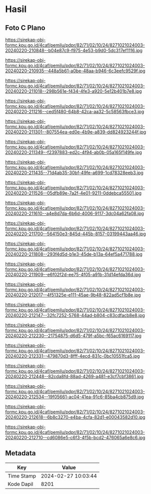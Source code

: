 # Hasil

## Foto C Plano

https://sirekap-obj-formc.kpu.go.id/4caf/pemilu/pdpr/82/71/02/10/24/8271021024003-20240220-210848--b04e87c9-f975-4e53-b9d0-5dc317ef1116.jpg

https://sirekap-obj-formc.kpu.go.id/4caf/pemilu/pdpr/82/71/02/10/24/8271021024003-20240220-210935--448a5b61-a0be-48aa-b946-6c3eefc9529f.jpg

https://sirekap-obj-formc.kpu.go.id/4caf/pemilu/pdpr/82/71/02/10/24/8271021024003-20240220-211018--298b561e-f434-4fe3-a920-5e12b401b7e8.jpg

https://sirekap-obj-formc.kpu.go.id/4caf/pemilu/pdpr/82/71/02/10/24/8271021024003-20240220-211216--ced5f480-64b8-42ca-aa32-5c58563fbce3.jpg

https://sirekap-obj-formc.kpu.go.id/4caf/pemilu/pdpr/82/71/02/10/24/8271021024003-20240220-211301--807554ea-ed0e-4b9e-a839-dd824923244f.jpg

https://sirekap-obj-formc.kpu.go.id/4caf/pemilu/pdpr/82/71/02/10/24/8271021024003-20240220-211349--f2397883-ed2c-4f94-ab0b-05a165f149fe.jpg

https://sirekap-obj-formc.kpu.go.id/4caf/pemilu/pdpr/82/71/02/10/24/8271021024003-20240220-211435--71d4ab35-30bf-49fe-a699-1cd78328eeb3.jpg

https://sirekap-obj-formc.kpu.go.id/4caf/pemilu/pdpr/82/71/02/10/24/8271021024003-20240220-211526--05dfb89e-7a2f-4e01-9211-0ddebca55501.jpg

https://sirekap-obj-formc.kpu.go.id/4caf/pemilu/pdpr/82/71/02/10/24/8271021024003-20240220-211610--a4e8d7da-6b6d-4006-9117-3dc04a62fa08.jpg

https://sirekap-obj-formc.kpu.go.id/4caf/pemilu/pdpr/82/71/02/10/24/8271021024003-20240220-211700--564150e3-845d-445b-8157-03199443aa46.jpg

https://sirekap-obj-formc.kpu.go.id/4caf/pemilu/pdpr/82/71/02/10/24/8271021024003-20240220-211808--293f4d5d-b1e3-45de-b13a-64ef5a471788.jpg

https://sirekap-obj-formc.kpu.go.id/4caf/pemilu/pdpr/82/71/02/10/24/8271021024003-20240220-211909--e6f02f2d-ee75-4f05-a91b-31d14efda36d.jpg

https://sirekap-obj-formc.kpu.go.id/4caf/pemilu/pdpr/82/71/02/10/24/8271021024003-20240220-212017--4f51325e-e111-45ae-9b48-822ad5cf1b8e.jpg

https://sirekap-obj-formc.kpu.go.id/4caf/pemilu/pdpr/82/71/02/10/24/8271021024003-20240220-212147--32fc7252-5768-44ad-b804-c83cdfacb8e8.jpg

https://sirekap-obj-formc.kpu.go.id/4caf/pemilu/pdpr/82/71/02/10/24/8271021024003-20240220-212230--21754875-d6d5-479f-a5bc-f65ac6169117.jpg

https://sirekap-obj-formc.kpu.go.id/4caf/pemilu/pdpr/82/71/02/10/24/8271021024003-20240220-212331--479870d3-8fff-4ecd-831c-0bc10551fca5.jpg

https://sirekap-obj-formc.kpu.go.id/4caf/pemilu/pdpr/82/71/02/10/24/8271021024003-20240220-212448--82cda8fd-88ad-4269-a481-e3cf7cbf3861.jpg

https://sirekap-obj-formc.kpu.go.id/4caf/pemilu/pdpr/82/71/02/10/24/8271021024003-20240220-212534--19f05661-ac04-41ea-91c6-85ba4cb875d9.jpg

https://sirekap-obj-formc.kpu.go.id/4caf/pemilu/pdpr/82/71/02/10/24/8271021024003-20240220-212618--6b8c3270-e4ba-4cfa-82d1-e00043582d10.jpg

https://sirekap-obj-formc.kpu.go.id/4caf/pemilu/pdpr/82/71/02/10/24/8271021024003-20240220-212710--cd6086e5-c6f3-4f5b-bcd2-476065a6e8c6.jpg


## Metadata

| Key        | Value               |
| ---------- | ------------------- |
| Time Stamp | 2024-02-27 10:03:44 |
| Kode Dapil | 8201                |



